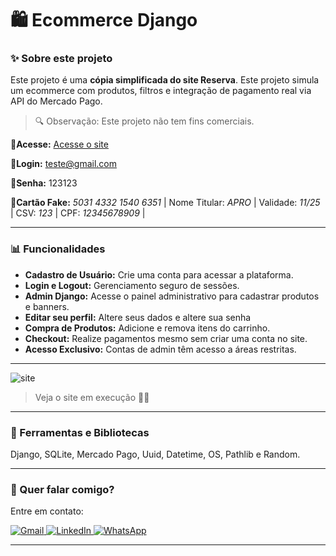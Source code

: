 # 🛍 Ecommerce Django

### ✨ Sobre este projeto

Este projeto é uma **cópia simplificada do site Reserva**. Este projeto simula um ecommerce com produtos, filtros e integração de pagamento real via API do Mercado Pago.

> 🔍 Observação: Este projeto não tem fins comerciais.

**📌Acesse:** [Acesse o site](fakereserva-production.up.railway.app)

**📧Login:** teste@gmail.com

**🔑Senha:** 123123

**🔑Cartão Fake:** *5031 4332 1540 6351* |   Nome Titular: *APRO* | Validade: *11/25*  | CSV: *123* | CPF: *12345678909* |

---

### 📊 Funcionalidades

- **Cadastro de Usuário:** Crie uma conta para acessar a plataforma.
- **Login e Logout:** Gerenciamento seguro de sessões.
- **Admin Django:** Acesse o painel administrativo para cadastrar produtos e banners.
- **Editar seu perfil:** Altere seus dados e altere sua senha
- **Compra de Produtos:** Adicione e remova itens do carrinho.
- **Checkout:** Realize pagamentos mesmo sem criar uma conta no site.
- **Acesso Exclusivo:** Contas de admin têm acesso a áreas restritas.

---

<img src="ecommerce.gif" alt="site">

> Veja o site em execução 🐱‍💻

---

### 🚀 Ferramentas e Bibliotecas

Django, SQLite, Mercado Pago, Uuid, Datetime,  OS, Pathlib e Random.

---

### 💌 Quer falar comigo?

Entre em contato:

<p align="left">  
<a href="mailto:edsoncarvalhointuria@gmail.com" title="Gmail">  
  <img src="https://img.shields.io/badge/-Gmail-FF0000?style=flat-square&labelColor=FF0000&logo=gmail&logoColor=white" alt="Gmail"/>  
</a>  
<a href="#" title="LinkedIn">  
  <img src="https://img.shields.io/badge/-LinkedIn-0e76a8?style=flat-square&logo=linkedin&logoColor=white" alt="LinkedIn"/>  
</a>  
<a href="https://wa.me/5511962400219" title="WhatsApp">  
  <img src="https://img.shields.io/badge/-WhatsApp-25d366?style=flat-square&labelColor=25d366&logo=whatsapp&logoColor=white" alt="WhatsApp"/>  
</a>  
</p>

---
